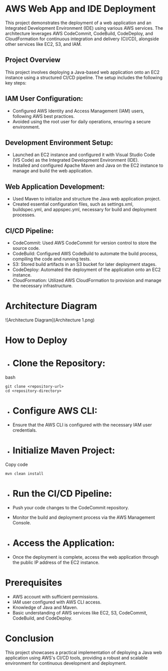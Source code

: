 # AWS Web App and IDE Deployment
This project demonstrates the deployment of a web application and an Integrated Development Environment (IDE) using various AWS services. The architecture leverages AWS CodeCommit, CodeBuild, CodeDeploy, and CloudFormation for continuous integration and delivery (CI/CD), alongside other services like EC2, S3, and IAM.

## Project Overview
This project involves deploying a Java-based web application onto an EC2 instance using a structured CI/CD pipeline. The setup includes the following key steps:

## IAM User Configuration:

- Configured AWS Identity and Access Management (IAM) users, following AWS 
  best practices.
- Avoided using the root user for daily operations, ensuring a secure 
  environment.
## Development Environment Setup:

- Launched an EC2 instance and configured it with Visual Studio Code (VS 
  Code) as the Integrated Development Environment (IDE).
- Installed and configured Apache Maven and Java on the EC2 instance to 
  manage and build the web application.
## Web Application Development:

- Used Maven to initialize and structure the Java web application project.
- Created essential configuration files, such as settings.xml, 
  buildspec.yml, and appspec.yml, necessary for build and deployment 
  processes.
## CI/CD Pipeline:

- CodeCommit: Used AWS CodeCommit for version control to store the source 
  code.
- CodeBuild: Configured AWS CodeBuild to automate the build process, compiling the code and running tests.
- S3: Stored build artifacts in an S3 bucket for later deployment stages.
- CodeDeploy: Automated the deployment of the application onto an EC2 
  instance.
- CloudFormation: Utilized AWS CloudFormation to provision and manage the 
  necessary infrastructure.
# Architecture Diagram

![Architecture Diagram](Architecture 1.png)

# How to Deploy
- # Clone the Repository:

bash
```
git clone <repository-url>
cd <repository-directory>
```
- # Configure AWS CLI:

- Ensure that the AWS CLI is configured with the necessary IAM user credentials.
- # Initialize Maven Project:

Copy code

```
mvn clean install
```
- # Run the CI/CD Pipeline:

- Push your code changes to the CodeCommit repository.
- Monitor the build and deployment process via the AWS Management Console.
- # Access the Application:

- Once the deployment is complete, access the web application through the public IP address of the EC2 instance.
# Prerequisites
- AWS account with sufficient permissions.
- IAM user configured with AWS CLI access.
- Knowledge of Java and Maven.
- Basic understanding of AWS services like EC2, S3, CodeCommit, CodeBuild, and CodeDeploy.
# Conclusion
This project showcases a practical implementation of deploying a Java web application using AWS's CI/CD tools, providing a robust and scalable environment for continuous development and deployment.

